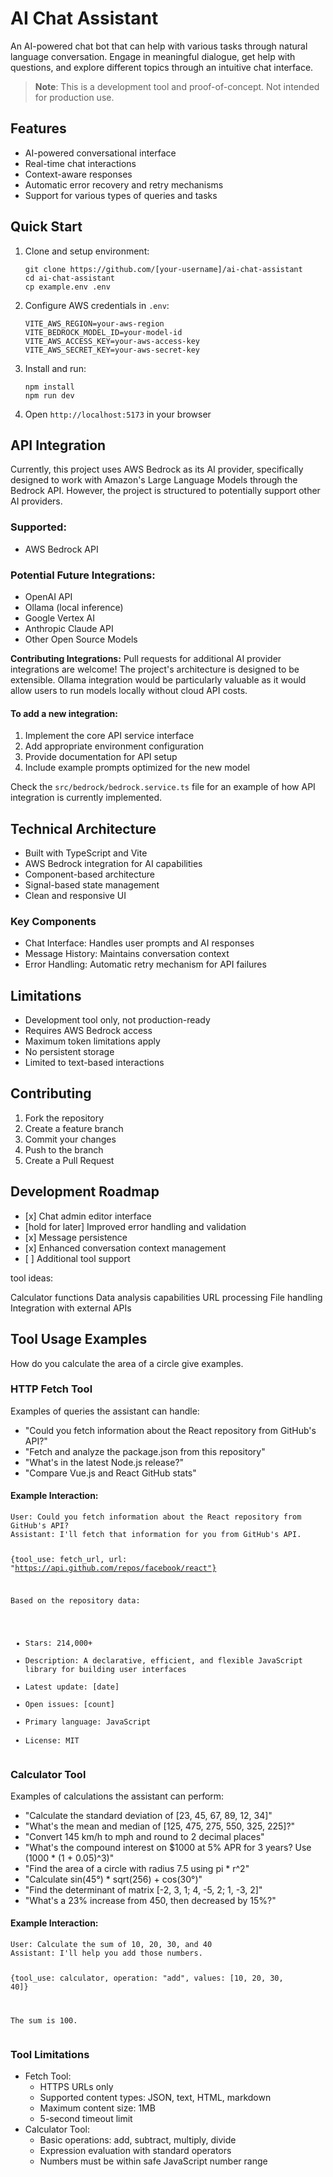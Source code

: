 <h1>AI Chat Assistant</h1>

<p>An AI-powered chat bot that can help with various tasks through natural language conversation. Engage in meaningful dialogue, get help with questions, and explore different topics through an intuitive chat interface.</p>

<blockquote>
  <p><strong>Note</strong>: This is a development tool and proof-of-concept. Not intended for production use.</p>
</blockquote>

<h2>Features</h2>

<ul>
  <li>AI-powered conversational interface</li>
  <li>Real-time chat interactions</li>
  <li>Context-aware responses</li>
  <li>Automatic error recovery and retry mechanisms</li>
  <li>Support for various types of queries and tasks</li>
</ul>

<h2>Quick Start</h2>

<ol>
  <li>Clone and setup environment:
    <pre><code>git clone https://github.com/[your-username]/ai-chat-assistant
cd ai-chat-assistant
cp example.env .env</code></pre>
  </li>

  <li>Configure AWS credentials in <code>.env</code>:
    <pre><code>VITE_AWS_REGION=your-aws-region
VITE_BEDROCK_MODEL_ID=your-model-id
VITE_AWS_ACCESS_KEY=your-aws-access-key
VITE_AWS_SECRET_KEY=your-aws-secret-key</code></pre>
  </li>

  <li>Install and run:
    <pre><code>npm install
npm run dev</code></pre>
  </li>

  <li>Open <code>http://localhost:5173</code> in your browser</li>
</ol>

<h2>API Integration</h2>

<p>Currently, this project uses AWS Bedrock as its AI provider, specifically designed to work with Amazon's Large Language Models through the Bedrock API. However, the project is structured to potentially support other AI providers.</p>

<h3>Supported:</h3>
<ul>
  <li>AWS Bedrock API</li>
</ul>

<h3>Potential Future Integrations:</h3>
<ul>
  <li>OpenAI API</li>
  <li>Ollama (local inference)</li>
  <li>Google Vertex AI</li>
  <li>Anthropic Claude API</li>
  <li>Other Open Source Models</li>
</ul>

<p><strong>Contributing Integrations:</strong> Pull requests for additional AI provider integrations are welcome! The project's architecture is designed to be extensible. Ollama integration would be particularly valuable as it would allow users to run models locally without cloud API costs.</p>

<h4>To add a new integration:</h4>
<ol>
  <li>Implement the core API service interface</li>
  <li>Add appropriate environment configuration</li>
  <li>Provide documentation for API setup</li>
  <li>Include example prompts optimized for the new model</li>
</ol>

<p>Check the <code>src/bedrock/bedrock.service.ts</code> file for an example of how API integration is currently implemented.</p>

<h2>Technical Architecture</h2>

<ul>
  <li>Built with TypeScript and Vite</li>
  <li>AWS Bedrock integration for AI capabilities</li>
  <li>Component-based architecture</li>
  <li>Signal-based state management</li>
  <li>Clean and responsive UI</li>
</ul>

<h3>Key Components</h3>

<ul>
  <li>Chat Interface: Handles user prompts and AI responses</li>
  <li>Message History: Maintains conversation context</li>
  <li>Error Handling: Automatic retry mechanism for API failures</li>
</ul>

<h2>Limitations</h2>

<ul>
  <li>Development tool only, not production-ready</li>
  <li>Requires AWS Bedrock access</li>
  <li>Maximum token limitations apply</li>
  <li>No persistent storage</li>
  <li>Limited to text-based interactions</li>
</ul>

<h2>Contributing</h2>

<ol>
  <li>Fork the repository</li>
  <li>Create a feature branch</li>
  <li>Commit your changes</li>
  <li>Push to the branch</li>
  <li>Create a Pull Request</li>
</ol>

<h2>Development Roadmap</h2>

<ul>
  <li>[x] Chat admin editor interface</li>
  <li>[hold for later] Improved error handling and validation</li>
  <li>[x] Message persistence</li>
  <li>[x] Enhanced conversation context management</li>
  <li>[ ] Additional tool support</li>
</ul>

tool ideas:

Calculator functions
Data analysis capabilities
URL processing
File handling
Integration with external APIs

<!-- Add after the existing sections -->
<h2>Tool Usage Examples</h2>

How do you calculate the area of a circle give examples.

<h3>HTTP Fetch Tool</h3>
<p>Examples of queries the assistant can handle:</p>

<ul>
  <li>"Could you fetch information about the React repository from GitHub's API?"</li>
  <li>"Fetch and analyze the package.json from this repository"</li>
  <li>"What's in the latest Node.js release?"</li>
  <li>"Compare Vue.js and React GitHub stats"</li>
</ul>

<h4>Example Interaction:</h4>
<pre><code>User: Could you fetch information about the React repository from GitHub's API?
Assistant: I'll fetch that information for you from GitHub's API.

{tool_use: fetch_url, url: "https://api.github.com/repos/facebook/react"}

Based on the repository data:
- Stars: 214,000+
- Description: A declarative, efficient, and flexible JavaScript library for building user interfaces
- Latest update: [date]
- Open issues: [count]
- Primary language: JavaScript
- License: MIT</code></pre>

<h3>Calculator Tool</h3>
<p>Examples of calculations the assistant can perform:</p>

<ul>
  <li>"Calculate the standard deviation of [23, 45, 67, 89, 12, 34]"</li>
  <li>"What's the mean and median of [125, 475, 275, 550, 325, 225]?"</li>
  <li>"Convert 145 km/h to mph and round to 2 decimal places"</li>
  <li>"What's the compound interest on $1000 at 5% APR for 3 years? Use (1000 * (1 + 0.05)^3)"</li>
  <li>"Find the area of a circle with radius 7.5 using pi * r^2"</li>
  <li>"Calculate sin(45°) * sqrt(256) + cos(30°)"</li>
  <li>"Find the determinant of matrix [-2, 3, 1; 4, -5, 2; 1, -3, 2]"</li>
  <li>"What's a 23% increase from 450, then decreased by 15%?"</li>
</ul>

<h4>Example Interaction:</h4>
<pre><code>User: Calculate the sum of 10, 20, 30, and 40
Assistant: I'll help you add those numbers.

{tool_use: calculator, operation: "add", values: [10, 20, 30, 40]}

The sum is 100.</code></pre>

<h3>Tool Limitations</h3>
<ul>
  <li>Fetch Tool:
    <ul>
      <li>HTTPS URLs only</li>
      <li>Supported content types: JSON, text, HTML, markdown</li>
      <li>Maximum content size: 1MB</li>
      <li>5-second timeout limit</li>
    </ul>
  </li>
  <li>Calculator Tool:
    <ul>
      <li>Basic operations: add, subtract, multiply, divide</li>
      <li>Expression evaluation with standard operators</li>
      <li>Numbers must be within safe JavaScript number range</li>
    </ul>
  </li>
</ul>
